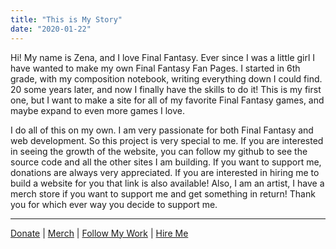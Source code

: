 ```yaml
---
title: "This is My Story"
date: "2020-01-22"
---
```


Hi! My name is Zena, and I love Final Fantasy. Ever since I was a little girl I have wanted to make my own Final Fantasy Fan Pages. I started in 6th grade, with my composition notebook, writing everything down I could find. 20 some years later, and now I finally have the skills to do it! This is my first one, but I want to make a site for all of my favorite Final Fantasy games, and maybe expand to even more games I love.

I do all of this on my own. I am very passionate for both Final Fantasy and web development. So this project is very special to me. If you are interested in seeing the growth of the website, you can follow my github to see the source code and all the other sites I am building. If you want to support me, donations are always very appreciated. If you are interested in hiring me to build a website for you that link is also available! Also, I am an artist, I have a merch store if you want to support me and get something in return! Thank you for which ever way you decide to support me.

------------------------------------------------------------------

[Donate](https://www.paypal.com/donate/?business=C5B9D466CUT6N&no_recurring=0&item_name=If+you+want+to+support+my+website+I+would+really+appreciate+it%21+I+do+this+all+on+my+own+for+free%2C+thank+you%21&currency_code=USD "Donate") |
[Merch](https://zynkah-merch-2.creator-spring.com/ "Merch") |
[Follow My Work](https://github.com/Zynkah?tab=repositories "Follow") |
[Hire Me](https://www.linkedin.com/in/zena-creps/ "Hire Me")
